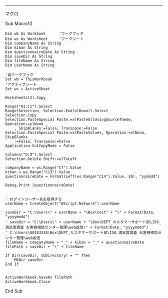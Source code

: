 
---
マクロ

Sub Macro1()

    Dim wb As Workbook      'ワークブック
    Dim ws As Worksheet     'ワークシート
    Dim companyName As String
    Dim kiban As String
    Dim questionnaireDate As String
    Dim saveDir As String
    Dim fileName As String
    Dim userName As String
    
    '自ワークブック
    Set wb = ThisWorkbook
    'アクティブシート
    Set ws = ActiveSheet

    Worksheets(2).Copy

    Range("A1:C1").Select
    Range(Selection, Selection.End(xlDown)).Select
    Selection.Copy
    Selection.PasteSpecial Paste:=xlPasteAllUsingSourceTheme, Operation:=xlNone _
        , SkipBlanks:=False, Transpose:=False
    Selection.PasteSpecial Paste:=xlPasteValues, Operation:=xlNone, SkipBlanks _
        :=False, Transpose:=False
    Application.CutCopyMode = False
    
    Columns("D:O").Select
    Selection.Delete Shift:=xlToLeft
    
    companyName = ws.Range("C7").Value
    kiban = ws.Range("C13").Value
    questionnaireDate = Format(Left(ws.Range("C14").Value, 10), "yymmdd")
    
    Debug.Print (questionnaireDate)
    
 
    ' ログインユーザー名を取得する
    userName = CreateObject("WScript.Network").userName
    
    saveDir = "C:\Users\" + userName + "\Box\test" + "\" + Format(Date, "yyyymmdd")
    ' saveDir = "C:\Users\" + userName + "\Box\DEPT_カスタマーサポート部\150_満足度調査 お客様相談センター管理\web返信\" + Format(Date, "yyyymmdd")
    ' C:\Users\00183338\Box\DEPT_カスタマーサポート部\150_満足度調査 お客様相談センター管理\web返信
    fileName = companyName + "_" + kiban + "_" + questionnaireDate
    filePath = saveDir + "\" + fileName
    
    If Dir(saveDir, vbDirectory) = "" Then
        MkDir saveDir
    End If
    
    
    ActiveWorkbook.SaveAs filePath
    ActiveWorkbook.Close


End Sub
